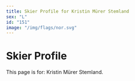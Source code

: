 ```yaml
---
title: Skier Profile for Kristin Mürer Stemland
sex: "L"
id: "151"
image: "/img/flags/nor.svg" 
---
```


# Skier Profile

This page is for: Kristin Mürer Stemland.
    